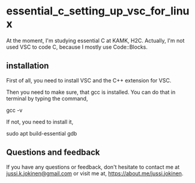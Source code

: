 # essential_c_setting_up_vsc_for_linux

At the moment, I'm studying essential C at KAMK, H2C. Actually, I'm not used VSC to code C, because I mostly use Code::Blocks.
## installation

First of all, you need to install VSC and the C++ extension for VSC.

Then you need to make sure, that gcc is installed. You can do that in terminal by typing the command,

gcc -v

If not, you need to install it,

sudo apt build-essential gdb

## Questions and feedback

If you have any questions or feedback, don't hesitate to contact me at jussi.k.jokinen@gmail.com or visit me at, https://about.me/jussi.jokinen.
